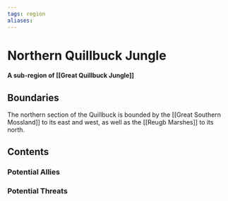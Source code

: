 ```yaml
---
tags: region
aliases:
---
```

# Northern Quillbuck Jungle
#### A sub-region of [[Great Quillbuck Jungle]]
## Boundaries
The northern section of the Quillbuck is bounded by the [[Great Southern Mossland]] to its east and west, as well as the [[Reugb Marshes]] to its north.
## Contents
### Potential Allies
### Potential Threats